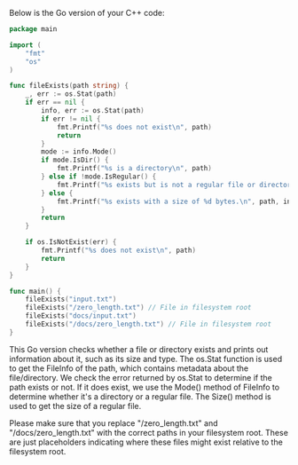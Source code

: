 Below is the Go version of your C++ code:

```go
package main

import (
	"fmt"
	"os"
)

func fileExists(path string) {
	_, err := os.Stat(path)
	if err == nil {
		info, err := os.Stat(path)
		if err != nil {
			fmt.Printf("%s does not exist\n", path)
			return
		}
		mode := info.Mode()
		if mode.IsDir() {
			fmt.Printf("%s is a directory\n", path)
		} else if !mode.IsRegular() {
			fmt.Printf("%s exists but is not a regular file or directory\n", path)
		} else {
			fmt.Printf("%s exists with a size of %d bytes.\n", path, info.Size())
		}
		return
	}

	if os.IsNotExist(err) {
		fmt.Printf("%s does not exist\n", path)
		return
	}
}

func main() {
	fileExists("input.txt")
	fileExists("/zero_length.txt") // File in filesystem root
	fileExists("docs/input.txt")
	fileExists("/docs/zero_length.txt") // File in filesystem root
}
```
This Go version checks whether a file or directory exists and prints out information about it, such as its size and type. The os.Stat function is used to get the FileInfo of the path, which contains metadata about the file/directory. We check the error returned by os.Stat to determine if the path exists or not. If it does exist, we use the Mode() method of FileInfo to determine whether it's a directory or a regular file. The Size() method is used to get the size of a regular file.

Please make sure that you replace "/zero_length.txt" and "/docs/zero_length.txt" with the correct paths in your filesystem root. These are just placeholders indicating where these files might exist relative to the filesystem root.
